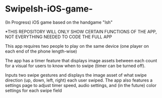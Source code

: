 # SwipeIsh-iOS-game-
(In Progress) iOS game based on the handgame "Ish"

*THIS REPOSITORY WILL ONLY SHOW CERTAIN FUNCTIONS OF THE APP, NOT EVERYTHING NEEDED TO CODE THE FULL APP

This app requires two people to play on the same device (one player on each end of the phone length-wise)

The app has a timer feature that displays image assets between each count for a visual for users to know when to swipe (timer can be turned off).

Inputs two swipe gestures and displays the image asset of what swipe direction (up, down, left, right) each user swiped.
The app also features a settings page to adjust timer speed, audio settings, and (in the future) color settings for each swipe field
